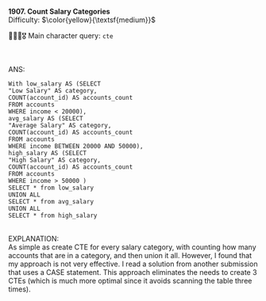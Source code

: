 **1907. Count Salary Categories**
<br>
Difficulty: $\color{yellow}{\textsf{medium}}$

🦸🏻‍♂️🎖️ Main character query: ```cte```
<br>

<br>

ANS:
<br>
```
With low_salary AS (SELECT
"Low Salary" AS category,
COUNT(account_id) AS accounts_count
FROM accounts 
WHERE income < 20000),
avg_salary AS (SELECT
"Average Salary" AS category,
COUNT(account_id) AS accounts_count
FROM accounts 
WHERE income BETWEEN 20000 AND 50000),
high_salary AS (SELECT
"High Salary" AS category,
COUNT(account_id) AS accounts_count
FROM accounts 
WHERE income > 50000 )
SELECT * from low_salary
UNION ALL
SELECT * from avg_salary
UNION ALL
SELECT * from high_salary
```

<br>
EXPLANATION:
<br>
As simple as create CTE for every salary category, with counting how many accounts that are in a category, and then union it all. However, I found that my approach is not very effective. I read a solution from another submission that uses a CASE statement. This approach eliminates the needs to create 3 CTEs (which is much more optimal since it avoids scanning the table three times).